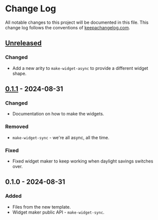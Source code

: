 # Change Log
All notable changes to this project will be documented in this file. This change log follows the conventions of [keepachangelog.com](http://keepachangelog.com/).

## [Unreleased]
### Changed
- Add a new arity to `make-widget-async` to provide a different widget shape.

## [0.1.1] - 2024-08-31
### Changed
- Documentation on how to make the widgets.

### Removed
- `make-widget-sync` - we're all async, all the time.

### Fixed
- Fixed widget maker to keep working when daylight savings switches over.

## 0.1.0 - 2024-08-31
### Added
- Files from the new template.
- Widget maker public API - `make-widget-sync`.

[Unreleased]: https://sourcehost.site/your-name/portfolio-site/compare/0.1.1...HEAD
[0.1.1]: https://sourcehost.site/your-name/portfolio-site/compare/0.1.0...0.1.1
